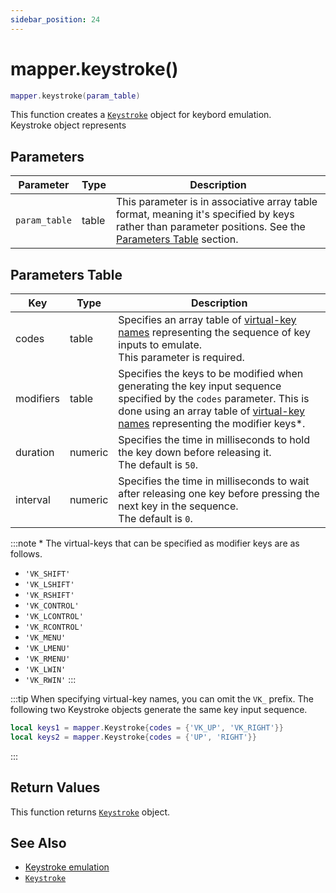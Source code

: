 ```yaml
---
sidebar_position: 24
---
```


# mapper.keystroke()
```lua
mapper.keystroke(param_table)
```
This function creates a [`Keystroke`](/libs/mapper/Keystroke) object for keybord emulation.<br/>
Keystroke object represents

## Parameters
|Parameter|Type|Description|
|-|-|-|
|`param_table`|table|This parameter is in associative array table format, meaning it's specified by keys rather than parameter positions. See the [Parameters Table](#parameters-table) section.|


## Parameters Table
|Key|Type|Description|
|-|-|-|
|codes|table|Specifies an array table of [virtual-key names](/guide/input_emulation/keycodes) representing the sequence of key inputs to emulate.<br/>This parameter is required.
|modifiers|table|Specifies the keys to be modified when generating the key input sequence specified by the `codes` parameter. This is done using an array table of [virtual-key names](/guide/input_emulation/keycodes) representing the modifier keys*.
|duration|numeric|Specifies the time in milliseconds to hold the key down before releasing it.<br/>The default is `50`.
|interval|numeric|Specifies the time in milliseconds to wait after releasing one key before pressing the next key in the sequence.<br/>The default is `0`.

:::note *
The virtual-keys that can be specified as modifier keys are as follows.
- `'VK_SHIFT'`
- `'VK_LSHIFT'`
- `'VK_RSHIFT'`
- `'VK_CONTROL'`
- `'VK_LCONTROL'`
- `'VK_RCONTROL'`
- `'VK_MENU'`
- `'VK_LMENU'`
- `'VK_RMENU'`
- `'VK_LWIN'`
- `'VK_RWIN'`
:::

:::tip
When specifying virtual-key names, you can omit the `VK_` prefix. The following two Keystroke objects generate the same key input sequence.

```lua
local keys1 = mapper.Keystroke{codes = {'VK_UP', 'VK_RIGHT'}}
local keys2 = mapper.Keystroke{codes = {'UP', 'RIGHT'}}
```
:::

## Return Values
This function returns [`Keystroke`](/libs/mapper/Keystroke) object.

## See Also
- [Keystroke emulation](/guide/input_emulation/#keystroke-emulation)
- [`Keystroke`](/libs/mapper/Keystroke)